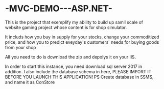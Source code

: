 # -MVC-DEMO---ASP.NET-
This is the project that exemplify my ability to build up samll scale of website gaming project whose content is for shop simulator.

It includs how you buy in supply for your stocks, change your commoditized price, and how you to predict eveyday's customers' needs for buying goods from your shop

All you need to do is download the zip and depolys it on your IIS.

In order to start this instance, you need download sql server 2017 in addition. I also include the database schema in here, PLEASE IMPORT IT BEFORE YOU LAUNCH THIS APPLICATION!
PS:Create database in SSMS, and name it as ConStore
